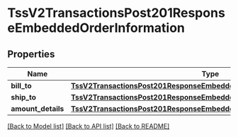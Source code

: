 # TssV2TransactionsPost201ResponseEmbeddedOrderInformation

## Properties
Name | Type | Description | Notes
------------ | ------------- | ------------- | -------------
**bill_to** | [**TssV2TransactionsPost201ResponseEmbeddedOrderInformationBillTo**](TssV2TransactionsPost201ResponseEmbeddedOrderInformationBillTo.md) |  | [optional] 
**ship_to** | [**TssV2TransactionsPost201ResponseEmbeddedOrderInformationShipTo**](TssV2TransactionsPost201ResponseEmbeddedOrderInformationShipTo.md) |  | [optional] 
**amount_details** | [**TssV2TransactionsPost201ResponseEmbeddedOrderInformationAmountDetails**](TssV2TransactionsPost201ResponseEmbeddedOrderInformationAmountDetails.md) |  | [optional] 

[[Back to Model list]](../README.md#documentation-for-models) [[Back to API list]](../README.md#documentation-for-api-endpoints) [[Back to README]](../README.md)


